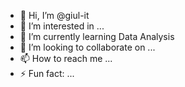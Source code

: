 - 👋 Hi, I’m @giul-it
- 👀 I’m interested in ...
- 🌱 I’m currently learning Data Analysis
- 💞️ I’m looking to collaborate on ...
- 📫 How to reach me ...
- ⚡ Fun fact: ...

<!---
giul-it/giul-it is a ✨ special ✨ repository because its `README.md` (this file) appears on your GitHub profile.
You can click the Preview link to take a look at your changes.
--->
